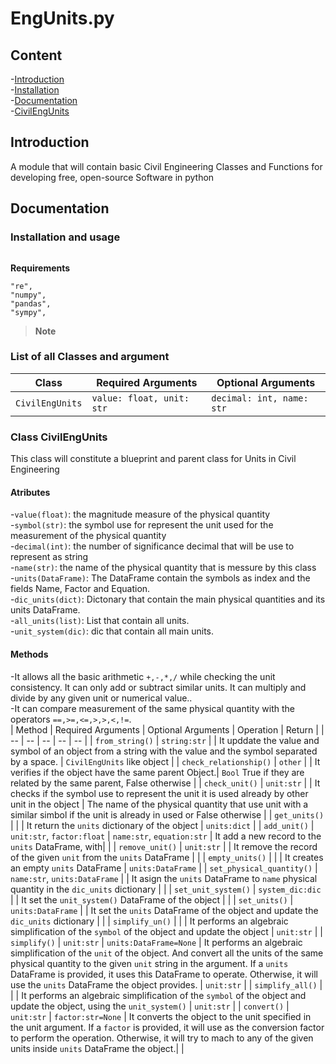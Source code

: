 # EngUnits.py
## Content
-[Introduction](#Introductio)  <br />
-[Installation](#Installation)  <br />
-[Documentation](#Documentation)  <br />
    -[CivilEngUnits](#CivilEngUnits) <br />

## Introduction
A module that will contain basic Civil Engineering Classes and Functions for developing free, open-source Software in python
## Documentation
### Installation and usage
```

```

**Requirements**

```
"re",
"numpy",
"pandas",
"sympy",

```
> **Note** 
### List of all Classes and argument
| Class | Required Arguments | Optional Arguments |
| -- | -- | -- |
| `CivilEngUnits` | `value: float, unit: str`  | `decimal: int, name: str`  |

### Class CivilEngUnits
This class will constitute a blueprint and parent class for Units in Civil Engineering

#### Atributes
-`value(float)`: the magnitude measure of the physical quantity  <br />
-`symbol(str)`: the symbol use for represent the unit used for the measurement of the physical quantity  <br />
-`decimal(int)`: the number of significance decimal that will be use to represent as string  <br />
-`name(str)`: the name of the physical quantity that is messure by this class <br />
-`units(DataFrame)`: The DataFrame contain the symbols as index and the fields Name, Factor and Equation. <br />
-`dic_units(dict)`: Dictonary that contain the main physical quantities and its units DataFrame. <br />
-`all_units(list)`: List that contain all units. <br />
-`unit_system(dic)`: dic that contain all main units. <br />


#### Methods
-It allows all the basic arithmetic `+,-,*,/` while checking the unit consistency. It can only add or subtract similar units. It can multiply and divide by any given unit or numerical value..<br />
-It can compare measurement of the same physical quantity with the operators `==,>=,<=,>,>,<,!=`. <br />
| Method | Required Arguments | Optional Arguments | Operation | Return | 
| -- | -- | -- | -- | -- |
| `from_string()` | `string:str`  |  | It upddate the value and symbol of an object from a string with the value and the symbol separated by a space. | `CivilEngUnits` like object |
| `check_relationship()` | `other`  |  | It verifies if the object have the same parent Object.| `Bool` True if they are related by the same parent, False otherwise |
| `check_unit()` | `unit:str`  |  | It checks if the symbol use to represent the unit it is used already by other unit in the object | The name of the physical quantity that use unit with a similar simbol if the unit is already in used or False otherwise |
| `get_units()` |  |  | It return the `units` dictionary of the object | `units:dict` |
| `add_unit()` | `unit:str`, `factor:float`  | `name:str`, `equation:str`   | It add a new record to the `units` DataFrame, with|  |
| `remove_unit()` | `unit:str` |  | It remove the record of the given `unit` from the `units` DataFrame |  |
| `empty_units()` | |  | It creates an empty  `units` DataFrame | `units:DataFrame`  |
| `set_physical_quantity()` | `name:str`, `units:DataFrame`  |  | It asign the `units` DataFrame to `name` physical quantity in the `dic_units` dictionary  |  |
| `set_unit_system()` | `system_dic:dic` |  | It set the `unit_system()` DataFrame of the object |  |
| `set_units()` | `units:DataFrame` |  | It set the `units` DataFrame of the object and update the `dic_units` dictionary |  |
| `simplify_un()` | |  | It performs an algebraic simplification of the `symbol` of the object and update the object | `unit:str` |
| `simplify()` | `unit:str` |  `units:DataFrame=None` |  It performs an algebraic simplification of the `unit` of the object. And convert all the units of the same physical quantity to the given `unit` string in the argument. If a `units` DataFrame is provided, it uses this DataFrame to operate. Otherwise, it will use the `units` DataFrame the object provides. | `unit:str` |
| `simplify_all()` | |  | It performs an algebraic simplification of the `symbol` of the object and update the object, using the `unit_system()` | `unit:str` |
| `convert()` | `unit:str`  | `factor:str=None` | It converts the object to the unit specified in the unit argument. If a `factor` is provided, it will use as the conversion factor to perform the operation. Otherwise, it will try to mach to any of the given units inside `units` DataFrame the object.|  |









   
